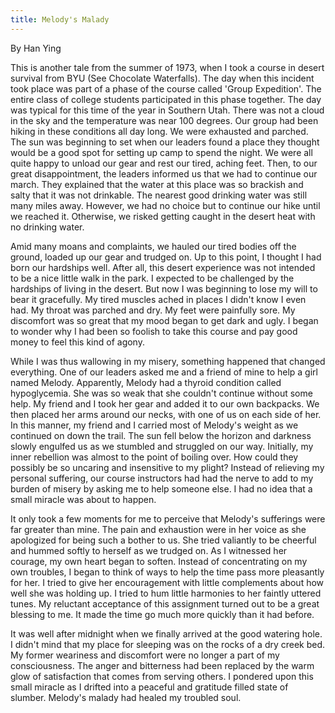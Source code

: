 ```yaml
---
title: Melody's Malady
---
```


By Han Ying

This is another tale from the summer of 1973, when I took a course in
desert survival from BYU (See Chocolate Waterfalls). The day when this
incident took place was part of a phase of the course called 'Group
Expedition'. The entire class of college students participated in this
phase together. The day was typical for this time of the year in
Southern Utah. There was not a cloud in the sky and the temperature was
near 100 degrees. Our group had been hiking in these conditions all day
long. We were exhausted and parched. The sun was beginning to set when
our leaders found a place they thought would be a good spot for setting
up camp to spend the night. We were all quite happy to unload our gear
and rest our tired, aching feet. Then, to our great disappointment, the
leaders informed us that we had to continue our march. They explained
that the water at this place was so brackish and salty that it was not
drinkable. The nearest good drinking water was still many miles away.
However, we had no choice but to continue our hike until we reached it.
Otherwise, we risked getting caught in the desert heat with no drinking
water.

Amid many moans and complaints, we hauled our tired bodies off the
ground, loaded up our gear and trudged on. Up to this point, I thought I
had born our hardships well. After all, this desert experience was not
intended to be a nice little walk in the park. I expected to be
challenged by the hardships of living in the desert. But now I was
beginning to lose my will to bear it gracefully. My tired muscles ached
in places I didn't know I even had. My throat was parched and dry. My
feet were painfully sore. My discomfort was so great that my mood began
to get dark and ugly. I began to wonder why I had been so foolish to
take this course and pay good money to feel this kind of agony.

While I was thus wallowing in my misery, something happened that changed
everything. One of our leaders asked me and a friend of mine to help a
girl named Melody. Apparently, Melody had a thyroid condition called
hypoglycemia. She was so weak that she couldn't continue without some
help. My friend and I took her gear and added it to our own backpacks.
We then placed her arms around our necks, with one of us on each side of
her. In this manner, my friend and I carried most of Melody's weight as
we continued on down the trail. The sun fell below the horizon and
darkness slowly engulfed us as we stumbled and struggled on our way.
Initially, my inner rebellion was almost to the point of boiling over.
How could they possibly be so uncaring and insensitive to my plight?
Instead of relieving my personal suffering, our course instructors had
had the nerve to add to my burden of misery by asking me to help someone
else. I had no idea that a small miracle was about to happen.

It only took a few moments for me to perceive that Melody's sufferings
were far greater than mine. The pain and exhaustion were in her voice as
she apologized for being such a bother to us. She tried valiantly to be
cheerful and hummed softly to herself as we trudged on. As I witnessed
her courage, my own heart began to soften. Instead of concentrating on
my own troubles, I began to think of ways to help the time pass more
pleasantly for her. I tried to give her encouragement with little
complements about how well she was holding up. I tried to hum little
harmonies to her faintly uttered tunes. My reluctant acceptance of this
assignment turned out to be a great blessing to me. It made the time go
much more quickly than it had before.

It was well after midnight when we finally arrived at the good watering
hole. I didn't mind that my place for sleeping was on the rocks of a dry
creek bed. My former weariness and discomfort were no longer a part of
my consciousness. The anger and bitterness had been replaced by the warm
glow of satisfaction that comes from serving others. I pondered upon
this small miracle as I drifted into a peaceful and gratitude filled
state of slumber. Melody's malady had healed my troubled soul.
